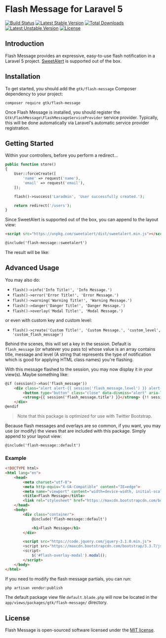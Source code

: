 # Flash Message for Laravel 5

[![Build Status](https://travis-ci.org/gtkvn/flash-message.svg?branch=master)](https://travis-ci.org/gtkvn/flash-message)
[![Latest Stable Version](https://poser.pugx.org/gtk/flash-message/v/stable)](https://packagist.org/packages/gtk/flash-message)
[![Total Downloads](https://poser.pugx.org/gtk/flash-message/downloads)](https://packagist.org/packages/gtk/flash-message)
[![Latest Unstable Version](https://poser.pugx.org/gtk/flash-message/v/unstable)](https://packagist.org/packages/gtk/flash-message)
[![License](https://poser.pugx.org/gtk/flash-message/license)](https://packagist.org/packages/gtk/flash-message)

## Introduction

Flash Message provides an expressive, easy-to-use flash notification in a Laravel 5 project. [SweetAlert](https://sweetalert.js.org) is supported out of the box.

## Installation

To get started, you should add the `gtk/flash-message` Composer dependency to your project:

    composer require gtk/flash-message

Once Flash Message is installed, you should register the `Gtk\FlashMessage\FlashMessageServiceProvider` service provider. Typically, this will be done automatically via Laravel's automatic service provider registration.

## Getting Started

Within your controllers, before you perform a redirect...

```php
public function store()
{
    User::forceCreate([
        'name' => request('name'),
        'email' => request('email'),
    ]);

    flash()->success('Laradmin', 'User successfully created.');

    return redirect('/users');
}
```

Since SweetAlert is supported out of the box, you can append to the layout view:

```html
<script src="https://unpkg.com/sweetalert/dist/sweetalert.min.js"></script>

@include('flash-message::sweetalert')
```

The result will be like:

## Advanced Usage

You may also do:

- `flash()->info('Info Title!', 'Info Message.')`
- `flash()->error('Error Title!', 'Error Message.')`
- `flash()->warning('Warning Title!', 'Warning Message.')`
- `flash()->danger('Danger Title!', 'Danger Message.')`
- `flash()->overlay('Modal Title!', 'Modal Message.')`

or even with custom key and custom level:

- `flash()->create('Custom Title!', 'Custom Message.', 'custom_level', 'custom_flash_message')`

Behind the scenes, this will set a key in the session. Default is `flash_message` (or whatever you pass to) whose value is an array contains title, message and level (A string that represents the type of notification which is good for applying HTML class names) you're flashing.

With this message flashed to the session, you may now display it in your view(s). Maybe something like:

```html
@if (session()->has('flash_message'))
    <div class="alert alert-{{ session('flash_message.level') }} alert-dismissible" role="alert">
        <button type="button" class="close" data-dismiss="alert" aria-label="Close"><span aria-hidden="true">&times;</span></button>
        <strong>{{ session('flash_message.title') }}</strong> {!! session('flash_message.message') !!}
    </div>
@endif
```

> Note that this package is optimized for use with Twitter Bootstrap.

Because flash messages and overlays are so common, if you want, you may use (or modify) the views that are included with this package. Simply append to your layout view:

```html
@include('flash-message::default')
```

### Example

```html
<!DOCTYPE html>
<html lang="en">
    <head>
        <meta charset="utf-8">
        <meta http-equiv="X-UA-Compatible" content="IE=edge">
        <meta name="viewport" content="width=device-width, initial-scale=1">
        <title>Flash Message</title>
        <link rel="stylesheet" href="https://maxcdn.bootstrapcdn.com/bootstrap/3.3.7/css/bootstrap.min.css">
    </head>
    <body>
        <div class="container">
            @include('flash-message::default')

            <h1>Flash Message</h1>
        </div>

        <script src="https://code.jquery.com/jquery-3.1.0.min.js">
        <script src="https://maxcdn.bootstrapcdn.com/bootstrap/3.3.7/js/bootstrap.min.js">
        <script>
            $('#flash-overlay-modal').modal();
        </script>
    </body>
</html>
```

If you need to modify the flash message partials, you can run:

```bash
php artisan vendor:publish
```

The default package view file `default.blade.php` will now be located in the `app/views/packages/gtk/flash-message/` directory.

## License

Flash Message is open-sourced software licensed under the [MIT license](http://opensource.org/licenses/MIT).
